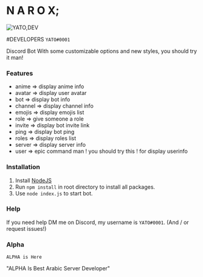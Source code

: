# N A R O X; 
![YATO,DEV](https://media.discordapp.net/attachments/477822666200580098/568624192946438145/JPEG_20190320_093241.jpg?width=300&height=300)

#DEVELOPERS
`YATO#0001`

<!---Image does not seem to be there.--->
<!---<a href="https://discord.gg/Hg4myC6"><img src="https://discordapp.com/api/guilds/565291056422453256/embed.png" alt="Discord server" /></a>--->

Discord Bot With some customizable options and new styles, you should try it man!

### Features
- anime <animename> => display anime info
- avatar => display user avatar
- bot => display bot info
- channel => display channel info
- emojis => display emojis list
- role <member> <rolename> => give someone a role
- invite => display bot invite link
- ping => display bot ping
- roles => display roles list
- server => display server info
- user => epic command man ! you should try this ! for display userinfo

### Installation
1. Install [NodeJS](https://nodejs.org/en/download/)
2. Run `npm install` in root directory to install all packages.
3. Use `node index.js` to start bot.

### Help 
If you need help DM me on Discord, my username is `YATO#0001`. (And / or request issues!)

### Alpha
<!--Image does not seem to be there-->
<!--[![ALPHA](https://discordapp.com/api/guilds/565291056422453256/widget.png?style=banner2)](https://discord.gg/Hg4myC6)-->

`ALPHA is Here`

"ALPHA Is Best Arabic Server Developer"
